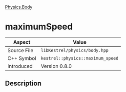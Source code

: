 [Physics.Body](index)
# maximumSpeed
| Aspect | Value |
| --- | --- |
| Source File | `libKestrel/physics/body.hpp` |
| C++ Symbol | `kestrel::physics::maximum_speed` |
| Introduced | Version 0.8.0 |
## Description


